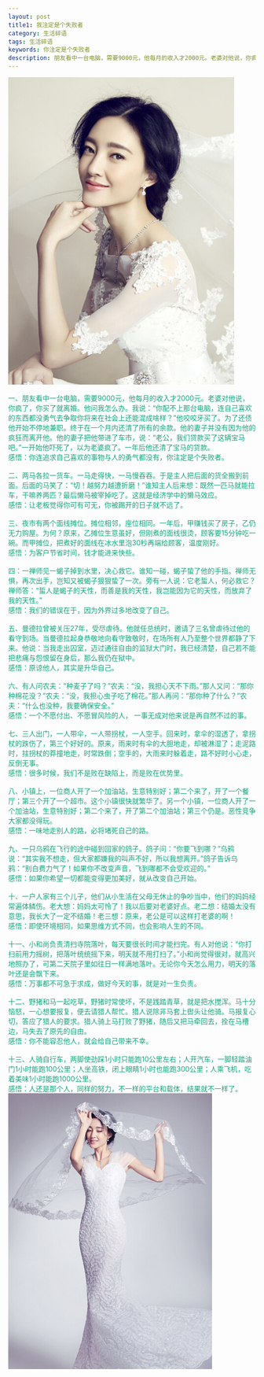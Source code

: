 ```yaml
---
layout: post
title1: 我注定是个失败者
category: 生活碎语
tags: 生活碎语
keywords: 你注定是个失败者
description: 朋友看中一台电脑，需要9000元，他每月的收入才2000元。老婆对他说，你疯了，你买了就离婚。他问我怎么办。我说：“你配不上那台电脑，连自己喜欢的东西都没勇气去争取你将来在社会上还能混成啥样？”
---
```

<p>
<img src='/assets/img/beauty/201407151.jpg'>
</p>
<p style="color:rgb(18, 165, 124)">
一、朋友看中一台电脑，需要9000元，他每月的收入才2000元。老婆对他说，你疯了，你买了就离婚。他问我怎么办。我说：“你配不上那台电脑，连自己喜欢的东西都没勇气去争取你将来在社会上还能混成啥样？”他咬咬牙买了。为了还债他开始不停地兼职。终于在一个月内还清了所有的余款。他的妻子并没有因为他的疯狂而离开他。他的妻子把他带进了车市，说：“老公，我们贷款买了这辆宝马吧。”一开始他吓死了，以为老婆疯了。一年后他还清了宝马的贷款。<br/>
感悟：你连追求自己喜欢的事物与人的勇气都没有，你注定是个失败者。<br/><br/>
二、两马各拉一货车。一马走得快，一马慢吞吞。于是主人把后面的货全搬到前面。后面的马笑了：“切！越努力越遭折磨！”谁知主人后来想：既然一匹马就能拉车，干嘛养两匹？最后懒马被宰掉吃了。这就是经济学中的懒马效应。<br/>
感悟：让老板觉得你可有可无，你被踢开的日子就不远了。<br/><br/>
三、夜市有两个面线摊位。摊位相邻，座位相同。一年后，甲赚钱买了房子，乙仍无力购屋。为何？原来，乙摊位生意虽好，但刚煮的面线很烫，顾客要15分钟吃一碗。而甲摊位，把煮好的面线在冰水里泡30秒再端给顾客，温度刚好。<br/>
感悟：为客户节省时间，钱才能进来快些。<br/><br/>
四：一禅师见一蝎子掉到水里，决心救它。谁知一碰，蝎子蛰了他的手指。禅师无惧，再次出手，岂知又被蝎子狠狠蛰了一次。旁有一人说：它老蜇人，何必救它？ 禅师答：“蜇人是蝎子的天性，而善是我的天性，我岂能因为它的天性，而放弃了我的天性。”<br/>
感悟：我们的错误在于，因为外界过多地改变了自己。<br/><br/>
五、曼德拉曾被关压27年，受尽虐待。他就任总统时，邀请了三名曾虐待过他的看守到场。当曼德拉起身恭敬地向看守致敬时，在场所有人乃至整个世界都静了下来。他说：当我走出囚室，迈过通往自由的监狱大门时，我已经清楚，自己若不能把悲痛与怨恨留在身后，那么我仍在狱中。<br/>
感悟：原谅他人，其实是升华自己。<br/><br/>
六、有人问农夫：“种麦子了吗？”农夫：“没，我担心天不下雨。”那人又问：“那你种棉花没？”农夫：“没，我担心虫子吃了棉花。”那人再问：“那你种了什么？”农夫：“什么也没种，我要确保安全。”<br/>
感悟：一个不愿付出、不愿冒风险的人， 一事无成对他来说是再自然不过的事。<br/><br/>
七、三人出门，一人带伞，一人带拐杖，一人空手。回来时，拿伞的湿透了，拿拐杖的跌伤了，第三个好好的。原来，雨来时有伞的大胆地走，却被淋湿了；走泥路时，拄拐杖的莽撞地走，时常跌倒；空手的，大雨来时躲着走，路不好时小心走，反倒无事。<br/>
感悟：很多时候，我们不是败在缺陷上，而是败在优势里。<br/><br/>
八、小镇上，一位商人开了一个加油站，生意特别好；第二个来了，开了一个餐厅；第三个开了一个超市。这个小镇很快就繁华了。另一个小镇，一位商人开了一个加油站，生意特别好；第二个来了，开了第二个加油站；第三个仍是。恶性竞争大家都没得玩。<br/>
感悟：一味地走别人的路，必将堵死自己的路。<br/><br/>
九、一只乌鸦在飞行的途中碰到回家的鸽子。鸽子问：“你要飞到哪？”乌鸦说：“其实我不想走，但大家都嫌我的叫声不好，所以我想离开。”鸽子告诉乌鸦：“别白费力气了！如果你不改变声音，飞到哪都不会受欢迎的。”<br/>
感悟：如果你希望一切都能变得更加美好，就从改变自己开始。<br/><br/>
十、一户人家有三个儿子，他们从小生活在父母无休止的争吵当中，他们的妈妈经常遍体鳞伤。老大想：妈妈太可怜了！我以后要对老婆好点。老二想：结婚太没有意思，我长大了一定不结婚！老三想：原来，老公是可以这样打老婆的啊！<br/>
感悟：即使环境相同，如果思维方式不同，也会影响人生的不同。<br/><br/>
十一、小和尚负责清扫寺院落叶，每天要很长时间才能扫完。有人对他说：“你打扫前用力摇树，把落叶统统摇下来，明天就不用打扫了。”小和尚觉得很对，就高兴地照办了，可第二天院子里如往日一样满地落叶。无论你今天怎么用力，明天的落叶还是会飘下来。<br/>
感悟：万事都不可急于求成，做好今天的事，就是对一生负责。<br/><br/>
十二、野猪和马一起吃草，野猪时常使坏，不是践踏青草，就是把水搅浑。马十分恼怒，一心想要报复，便去请猎人帮忙。猎人说除非马套上辔头让他骑。马报复心切，答应了猎人的要求。猎人骑上马打败了野猪，随后又把马牵回去，拴在马槽边，马失去了原先的自由。<br/>
感悟：你不能容忍他人，就会给自己带来不幸。<br/><br/>
十三、人骑自行车，两脚使劲踩1小时只能跑10公里左右；人开汽车，一脚轻踏油门1小时能跑100公里；人坐高铁，闭上眼睛1小时也能跑300公里；人乘飞机，吃着美味1小时能跑1000公里。<br/>
感悟：人还是那个人，同样的努力，不一样的平台和载体，结果就不一样了。<br/>
<img src='/assets/img/beauty/201407152.jpg'>
</p>